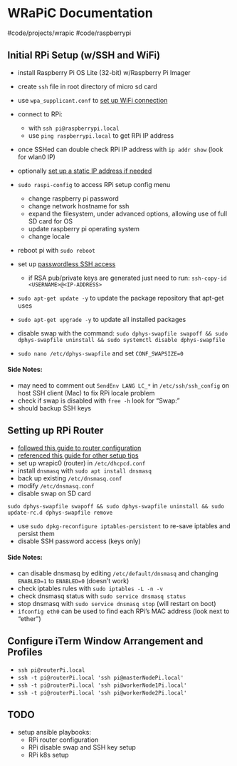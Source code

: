 # WRaPiC Documentation
#code/projects/wrapic #code/raspberrypi

## Initial RPi Setup (w/SSH and WiFi)
- install Raspberry Pi OS Lite (32-bit) w/Raspberry Pi Imager 
- create `ssh` file in root directory of micro sd card
- use `wpa_supplicant.conf` to [set up WiFi connection](https://www.raspberrypi.org/documentation/configuration/wireless/headless.md)

- connect to RPi:
	- with `ssh pi@raspberrypi.local`
	- use `ping raspberrypi.local` to get RPi IP address
- once SSHed can double check RPi IP address with `ip addr show` (look for wlan0 IP)
- optionally [set up a static IP address if needed](https://www.raspberrypi.org/documentation/configuration/tcpip/)
- `sudo raspi-config` to access RPi setup config menu
	- change raspberry pi password
	- change network hostname for ssh
	- expand the filesystem, under advanced options, allowing use of full SD card for OS
	- update raspberry pi operating system
	- change locale
- reboot pi with `sudo reboot`
- set up [passwordless SSH access](https://www.raspberrypi.org/documentation/remote-access/ssh/passwordless.md)
	- if RSA pub/private keys are generated just need to run:
	`ssh-copy-id <USERNAME>@<IP-ADDRESS>`
- `sudo apt-get update -y` to update the package repository that apt-get uses
- `sudo apt-get upgrade -y` to update all installed packages
- disable swap with the command:
`sudo dphys-swapfile swapoff && sudo dphys-swapfile uninstall && sudo systemctl disable dphys-swapfile`
- `sudo nano /etc/dphys-swapfile` and set `CONF_SWAPSIZE=0`

#### Side Notes:
- may need to comment out `SendEnv LANG LC_*` in `/etc/ssh/ssh_config` on host SSH client (Mac) to fix RPi locale problem
- check if swap is disabled with `free -h` look for “Swap:”
- should backup SSH keys

## Setting up RPi Router
- [followed this guide to router configuration](https://downey.io/blog/create-raspberry-pi-3-router-dhcp-server/)
- [referenced this guide for other setup tips](https://medium.com/better-programming/how-to-set-up-a-raspberry-pi-cluster-ff484a1c6be9)
- set up wrapic0 (router) in `/etc/dhcpcd.conf`
- install `dnsmasq` with `sudo apt install dnsmasq` 
- back up existing `/etc/dnsmasq.conf`
- modify `/etc/dnsmasq.conf`
- disable swap on SD card
```
sudo dphys-swapfile swapoff && sudo dphys-swapfile uninstall && sudo update-rc.d dphys-swapfile remove
```

- use `sudo dpkg-reconfigure iptables-persistent` to re-save iptables and persist them 
- disable SSH password access (keys only)

#### Side Notes:
- can disable dnsmasq by editing `/etc/default/dnsmasq` and changing `ENABLED=1` to `ENABLED=0` (doesn’t work)
- check iptables rules with `sudo iptables -L -n -v`
- check dnsmasq status with `sudo service dnsmasq status`
- stop dnsmasq with `sudo service dnsmasq stop` (will restart on boot)
- `ifconfig eth0` can be used to find each RPi’s MAC address (look next to “ether”)

## Configure iTerm Window Arrangement and Profiles
- `ssh pi@routerPi.local`
- `ssh -t pi@routerPi.local 'ssh pi@masterNodePi.local'`
- `ssh -t pi@routerPi.local 'ssh pi@workerNode1Pi.local'`
- `ssh -t pi@routerPi.local 'ssh pi@workerNode2Pi.local'`

## TODO
- setup ansible playbooks:
	- RPi router configuration
	- RPi disable swap and SSH key setup
	- RPi k8s setup
